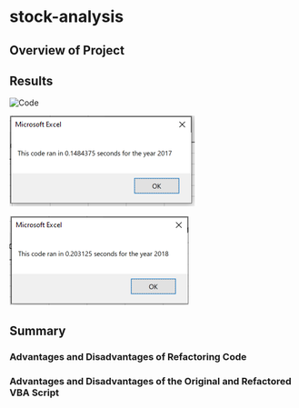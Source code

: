 # stock-analysis
## Overview of Project
## Results
![Code](VBA_Challenge.vbs)

![2017 Run Time](Resources/VBA_Challenge_2017.PNG)

![2018 Run Time](Resources/VBA_Challenge_2018.png)
## Summary
### Advantages and Disadvantages of Refactoring Code
### Advantages and Disadvantages of the Original and Refactored VBA Script
